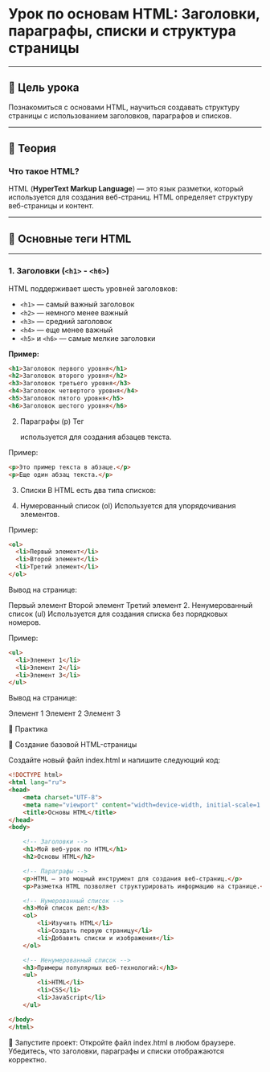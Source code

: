 
# Урок по основам HTML: Заголовки, параграфы, списки и структура страницы

---

## 🎯 Цель урока
Познакомиться с основами HTML, научиться создавать структуру страницы с использованием заголовков, параграфов и списков.

---

## 📜 **Теория**

### Что такое HTML?

HTML (**HyperText Markup Language**) — это язык разметки, который используется для создания веб-страниц. HTML определяет структуру веб-страницы и контент.

---

## 🔹 **Основные теги HTML**

---

### **1. Заголовки (`<h1>` - `<h6>`)**

HTML поддерживает шесть уровней заголовков:

- `<h1>` — самый важный заголовок
- `<h2>` — немного менее важный
- `<h3>` — средний заголовок
- `<h4>` — еще менее важный
- `<h5>` и `<h6>` — самые мелкие заголовки

**Пример:**

```html
<h1>Заголовок первого уровня</h1>
<h2>Заголовок второго уровня</h2>
<h3>Заголовок третьего уровня</h3>
<h4>Заголовок четвертого уровня</h4>
<h5>Заголовок пятого уровня</h5>
<h6>Заголовок шестого уровня</h6>
```
2. Параграфы (p)
Тег <p> используется для создания абзацев текста.

Пример:

```html
<p>Это пример текста в абзаце.</p>
<p>Еще один абзац текста.</p>
```
3. Списки
В HTML есть два типа списков:

1. Нумерованный список (ol)
Используется для упорядочивания элементов.

Пример:

```html
<ol>
  <li>Первый элемент</li>
  <li>Второй элемент</li>
  <li>Третий элемент</li>
</ol>
```
Вывод на странице:

Первый элемент
Второй элемент
Третий элемент
2. Ненумерованный список (ul)
Используется для создания списка без порядковых номеров.

Пример:

```html
<ul>
  <li>Элемент 1</li>
  <li>Элемент 2</li>
  <li>Элемент 3</li>
</ul>
```
Вывод на странице:

Элемент 1
Элемент 2
Элемент 3

📝 Практика

🧩 Создание базовой HTML-страницы

Создайте новый файл index.html и напишите следующий код:

```html
<!DOCTYPE html>
<html lang="ru">
<head>
    <meta charset="UTF-8">
    <meta name="viewport" content="width=device-width, initial-scale=1.0">
    <title>Основы HTML</title>
</head>
<body>

    <!-- Заголовки -->
    <h1>Мой веб-урок по HTML</h1>
    <h2>Основы HTML</h2>

    <!-- Параграфы -->
    <p>HTML — это мощный инструмент для создания веб-страниц.</p>
    <p>Разметка HTML позволяет структурировать информацию на странице.</p>

    <!-- Нумерованный список -->
    <h3>Мой список дел:</h3>
    <ol>
        <li>Изучить HTML</li>
        <li>Создать первую страницу</li>
        <li>Добавить списки и изображения</li>
    </ol>

    <!-- Ненумерованный список -->
    <h3>Примеры популярных веб-технологий:</h3>
    <ul>
        <li>HTML</li>
        <li>CSS</li>
        <li>JavaScript</li>
    </ul>

</body>
</html>
```
🚀 Запустите проект:
Откройте файл index.html в любом браузере.
Убедитесь, что заголовки, параграфы и списки отображаются корректно.
